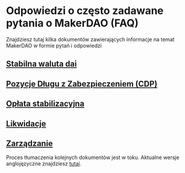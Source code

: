 # Odpowiedzi o często zadawane pytania o MakerDAO (FAQ)

Znajdziesz tutaj kilka dokumentów zawierających informacje na temat MakerDAO w formie pytań i odpowiedzi

## [Stabilna waluta dai](dai.md)

## [Pozycje Długu z Zabezpieczeniem (CDP)](cdp.md)

## [Opłata stabilizacyjna](stability-fee.md)

## [Likwidacje](liquidation.md)

## [Zarządzanie](governance.md)

Proces tłumaczenia kolejnych dokumentów jest w toku. Aktualne wersje anglojęzyczne znajdziesz [tutaj](../).